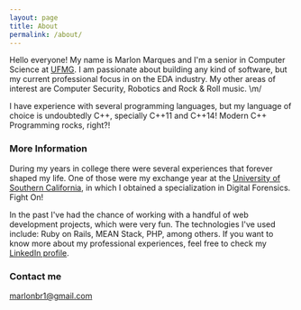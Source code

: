 ```yaml
---
layout: page
title: About
permalink: /about/
---
```


Hello everyone! My name is Marlon Marques and I'm a senior in Computer Science
at [UFMG](http://dcc.ufmg.br/dcc/). I am passionate about building any kind of
software, but my current professional focus in on the EDA industry. My other
areas of interest are Computer Security, Robotics and Rock & Roll music. \m/

I have experience with several programming languages, but my language of choice
is undoubtedly C++, specially C++11 and C++14! Modern C++ Programming rocks,
right?!

### More Information

During my years in college there were several experiences that forever shaped my
life. One of those were my exchange year at the [University of Southern California](http://usc.edu/),
in which I obtained a specialization in Digital Forensics. Fight On!

In the past I've had the chance of working with a handful of web development
projects, which were very fun. The technologies I've used include: Ruby on Rails,
MEAN Stack, PHP, among others. If you want to know more about my professional
experiences, feel free to check my [LinkedIn profile](https://br.linkedin.com/in/marlon-marques-3861a183).

### Contact me

[marlonbr1@gmail.com](mailto:marlonbr1@gmail.com)
